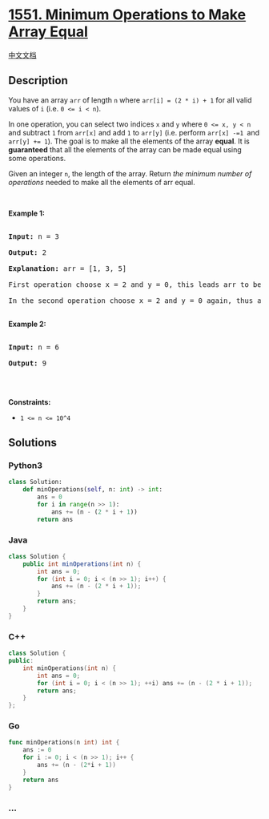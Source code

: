 # [1551. Minimum Operations to Make Array Equal](https://leetcode.com/problems/minimum-operations-to-make-array-equal)

[中文文档](/solution/1500-1599/1551.Minimum%20Operations%20to%20Make%20Array%20Equal/README.md)

## Description

<p>You have an array <code>arr</code> of length <code>n</code> where <code>arr[i] = (2 * i) + 1</code> for all valid values of <code>i</code> (i.e. <code>0 &lt;= i &lt; n</code>).</p>

<p>In one operation, you can select two indices <code>x</code>&nbsp;and <code>y</code> where <code>0 &lt;= x, y &lt; n</code> and subtract <code>1</code> from <code>arr[x]</code> and add <code>1</code> to <code>arr[y]</code>&nbsp;(i.e. perform <code>arr[x] -=1&nbsp;</code>and <code>arr[y] += 1</code>).&nbsp;The goal is to make all the elements of the array <strong>equal</strong>. It is <strong>guaranteed</strong> that all the elements of the array can be made equal using some operations.</p>

<p>Given an integer <code>n</code>, the length of the array. Return <em>the minimum number of operations</em> needed to make&nbsp;all the elements of arr equal.</p>

<p>&nbsp;</p>

<p><strong>Example 1:</strong></p>

<pre>

<strong>Input:</strong> n = 3

<strong>Output:</strong> 2

<strong>Explanation:</strong> arr = [1, 3, 5]

First operation choose x = 2 and y = 0, this leads arr to be [2, 3, 4]

In the second operation choose x = 2 and y = 0 again, thus arr = [3, 3, 3].

</pre>

<p><strong>Example 2:</strong></p>

<pre>

<strong>Input:</strong> n = 6

<strong>Output:</strong> 9

</pre>

<p>&nbsp;</p>

<p><strong>Constraints:</strong></p>

<ul>
	<li><code>1 &lt;= n &lt;= 10^4</code></li>
</ul>

## Solutions

<!-- tabs:start -->

### **Python3**

```python
class Solution:
    def minOperations(self, n: int) -> int:
        ans = 0
        for i in range(n >> 1):
            ans += (n - (2 * i + 1))
        return ans
```

### **Java**

```java
class Solution {
    public int minOperations(int n) {
        int ans = 0;
        for (int i = 0; i < (n >> 1); i++) {
            ans += (n - (2 * i + 1));
        }
        return ans;
    }
}
```

### **C++**

```cpp
class Solution {
public:
    int minOperations(int n) {
        int ans = 0;
        for (int i = 0; i < (n >> 1); ++i) ans += (n - (2 * i + 1));
        return ans;
    }
};
```

### **Go**

```go
func minOperations(n int) int {
	ans := 0
	for i := 0; i < (n >> 1); i++ {
		ans += (n - (2*i + 1))
	}
	return ans
}
```

### **...**

```

```

<!-- tabs:end -->
